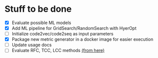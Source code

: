 # Stuff to be done

- [x] Evaluate possible ML models
- [x] Add ML pipeline for GridSearch/RandomSearch with HyerOpt
- [ ] Initialize code2vec/code2seq as input parameters 
- [x] Package new metric generator in a docker image for easier execution
- [ ] Update usage docs
- [ ] Evaluate RFC, TCC, LCC methods [(from here)](https://github.com/mauricioaniche/ck)